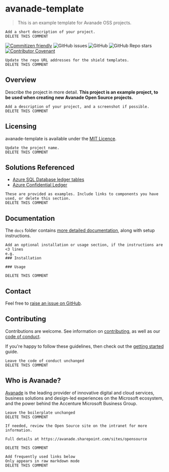 # avanade-template
> This is an example template for Avanade OSS projects.

```
Add a short description of your project.
DELETE THIS COMMENT
```

[![Commitizen friendly](https://img.shields.io/badge/commitizen-friendly-brightgreen.svg)](http://commitizen.github.io/cz-cli/)
![GitHub issues](https://img.shields.io/github/issues/Avanade/avanade-template)
![GitHub](https://img.shields.io/github/license/Avanade/avanade-template)
![GitHub Repo stars](https://img.shields.io/github/stars/Avanade/avanade-template?style=social)
[![Contributor Covenant](https://img.shields.io/badge/Contributor%20Covenant-2.1-4baaaa.svg)](code-of-conduct)

```
Update the repo URL addresses for the shield templates.
DELETE THIS COMMENT
```

## Overview
Describe the project in more detail. **This project is an example project, to be used when creating new Avanade Open Source projects.**

```
Add a description of your project, and a screenshot if possible.
DELETE THIS COMMENT
```


## Licensing
avanade-template is available under the [MIT Licence](licence).
```
Update the project name.
DELETE THIS COMMENT
```

## Solutions Referenced

- [Azure SQL Database ledger tables](https://docs.microsoft.com/en-us/azure/azure-sql/database/ledger-overview?WT.mc_id=AI-MVP-5004204)
- [Azure Confidential Ledger](https://docs.microsoft.com/en-gb/azure/confidential-ledger/?WT.mc_id=AI-MVP-5004204)


```
These are provided as examples. Include links to components you have used, or delete this section.
DELETE THIS COMMENT
```

## Documentation
The `docs` folder contains [more detailed documentation](docs-getting-started), along with setup instructions.

```
Add an optional installation or usage section, if the instructions are <3 lines
e.g.
### Installation

### Usage

DELETE THIS COMMENT
```

## Contact
Feel free to [raise an issue on GitHub](issues).

## Contributing
Contributions are welcome. See information on [contributing](contributing), as well as our [code of conduct](code-of-conduct).

If you're happy to follow these guidelines, then check out the [getting started](docs-getting-started) guide.

```
Leave the code of conduct unchanged
DELETE THIS COMMENT
```

## Who is Avanade?

[Avanade](avanade) is the leading provider of innovative digital and cloud services, business solutions and design-led experiences on the Microsoft ecosystem, and the power behind the Accenture Microsoft Business Group.
```
Leave the boilerplate unchanged
DELETE THIS COMMENT
```

```
If needed, review the Open Source site on the intranet for more information.

Full details at https://avanade.sharepoint.com/sites/opensource

DELETE THIS COMMENT
```

```
Add frequently used links below
Only appears in raw markdown mode
DELETE THIS COMMENT
```

  [avanade]:                https://www.avanade.com
  [code-of-conduct]:        https://avanade.github.io/code-of-conduct/
  [contributing]:           ./CONTRIBUTING.md
  [docs-getting-started]:   ./docs/start-here.md
  [issues]: https://github.com/Avanade/avanade-template/issues
  [licence]: ./LICENCE